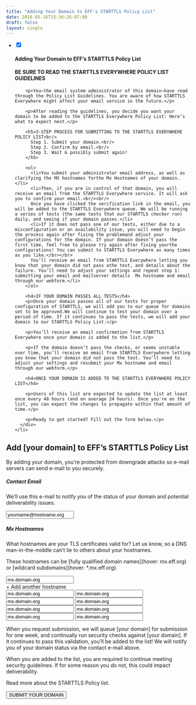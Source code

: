 ```yaml
---
title: "Adding Your Domain to EFF's STARTTLS Policy List"
date: 2018-05-16T15:36:26-07:00
draft: false
layout: single
---
```

<article class="accordion">
  <ul>
    <li class="accordion-title">
      <input type="checkbox" checked class="accordion-checkbox">
      <i></i>
      <h4>Adding Your Domain to EFF’s  STARTTLS Policy List</a></h4>
      <div class="accordion-content">
        <h4>BE SURE TO READ THE STARTTLS EVERYWHERE POLICY LIST GUIDELINES</h4>

        <p>You—the email system administrator of this domain—have read through the Policy List Guidelines. You are aware of how STARTTLS Everywhere might affect your email service in the future.</p>

        <p>After reading the guidelines, you decide you want your domain to be added to the STARTTLS Everywhere Policy List: Here’s what to expect next.</p>

        <h5>3-STEP PROCESS FOR SUBMITTING TO THE STARTTLS EVERYWHERE POLICY LIST<br/>
          Step 1. Submit your domain.<br/>
          Step 2. Confirm by email.<br/>
          Step 3. Wait & possibly submit again!
        </h5>

        <ol>
          <li>You submit your administrator email address, as well as clarifying the MX hostnames forthe Mx Hostnames of your domain.</li>
          <li>Then, if you are in control of that domain, you will receive an email from the STARTTLS Everywhere service. It will ask you to confirm your email.<br/><br/>
          Once you have clicked the verification link in the email, you will be added to the STARTTLS Everywhere queue. We will be running a series of tests (the same tests that our STARTTLS checker run) daily, and seeing if your domain passes.</li>
          <li>If it does not pass one of our tests, either due to a misconfiguration or an availability issue, you will need to begin the process again after fixing the problemand adjust your configurations for the domain. If your domain doesn’t pass the first time, feel free to please try again after fixing yourthe configurations! You can submit to STARTTLS Everywhere as many times as you like.</br></br>
          You’ll receive an email from STARTTLS Everywhere letting you know that your domain did not pass athe test, and details about the failure. You’ll need to adjust your settings and repeat step 1: submitting your email and mailserver details  Mx hostname and email through our webform.</li>
        </ol>

        <h4>IF YOUR DOMAIN PASSES ALL TESTS</h4>
        <p>Once your domain passes all of our tests for proper configuration of STARTTLS, we will add you to our queue for domains set to be approved.We will continue to test your domain over a period of time. If it continues to pass the tests, we will add your domain to our STARTTLS Policy List.</p>

        <p>You’ll receive an email confirmation from STARTTLS Everywhere once your domain is added to the list.</p>

        <p>If the domain doesn’t pass the checks, or seems unstable over time, you’ll receive an email from STARTTLS Everywhere letting you know that your domain did not pass the test. You’ll need to adjust your settings and resubmit your Mx hostname and email through our webform.</p>

        <h4>ONCE YOUR DOMAIN IS ADDED TO THE STARTTLS EVERYWHERE POLICY LIST</h4>

        <p>Users of this list are expected to update the list at least once every 48 hours (and on average 24 hours). Once you're on the list, you can expect the changes to propagate within that amount of time.</p>

        <p>Ready to get started? Fill out the form below.</p>
      </div>
    </li>
  </ul>
</article>

<h2>Add [your domain] to EFF’s  STARTTLS Policy List</h2>

<p>By adding your domain, you’re protected from downgrade attacks so e-mail servers can send e-mail to you securely.</p>

<h5>Contact Email</h5>

<p>We’ll use this e-mail to notify you of the status of your domain and potential deliverability issues.</p>

<input type="text" value="yourname@hostname.org"></input>
<h5>Mx Hostnames</h5>
<p>What hostnames are your TLS certificates valid for? Let us know, so a DNS man-in-the-middle can’t lie to others about your hostnames. </p>
<p>These hostnames can be [fully qualified domain names](hover: mx.eff.org) or [wildcard subdomains](hover: *.mx.eff.org).</p>

<div class="js-yes">
  <input type="text" value="mx.domain.org"></input>
  <div class="add-another"> + Add another hostname</div>
</div>

<div class="js-no">
  <input type="text" value="mx.domain.org"></input>
  <input type="text" value="mx.domain.org"></input>
  <input type="text" value="mx.domain.org"></input>
  <input type="text" value="mx.domain.org"></input>
  <input type="text" value="mx.domain.org"></input>
  <input type="text" value="mx.domain.org"></input>
  <input type="text" value="mx.domain.org"></input>
  <input type="text" value="mx.domain.org"></input>
</div>

<p> When you request submission, we will queue [your domain] for submission for one week, and continually run security checks against [your domain]. If it continues to pass this validation, you’ll be added to the list! We will notify you of your domain status via the contact e-mail above.</p>
<p>When you are added to the list, you are required to continue meeting security guidelines. If for some reason you do not, this could impact deliverability. </p>
<p>Read more about the STARTTLS Policy list.</p>

<button>SUBMIT YOUR DOMAIN</button>
